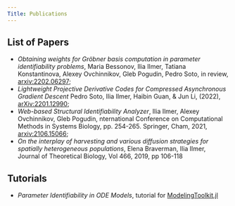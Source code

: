 ```yaml
---
Title: Publications
---
```


## List of Papers

- _Obtaining weights for Gröbner basis computation in parameter identifiability problems_, Maria Bessonov, Ilia Ilmer, Tatiana Konstantinova, Alexey Ovchinnikov, Gleb Pogudin, Pedro Soto, in review, [arxiv:2202.06297](https://arxiv.org/abs/2202.06297);
- _Lightweight Projective Derivative Codes for Compressed Asynchronous Gradient Descent_ Pedro Soto, Ilia Ilmer, Haibin Guan, & Jun Li, (2022), [arXiv:2201.12990](https://arxiv.org/abs/2201.12990);
- _Web-based Structural Identifiability Analyzer_, Ilia Ilmer, Alexey Ovchinnikov, Gleb Pogudin, nternational Conference on Computational Methods in Systems Biology, pp. 254-265. Springer, Cham, 2021, [arxiv:2106.15066](https://arxiv.org/abs/2106.15066);
- _On the interplay of harvesting and various diffusion strategies for spatially heterogeneous populations_, Elena Braverman, Ilia Ilmer, Journal of Theoretical Biology, Vol 466, 2019, pp 106-118

## Tutorials

- _Parameter Identifiability in ODE Models_, tutorial for [ModelingToolkit.jl](https://mtk.sciml.ai/dev/tutorials/parameter_identifiability/)

